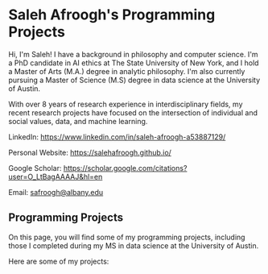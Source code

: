 
# Saleh Afroogh's Programming Projects
Hi, I'm Saleh! I have a background in philosophy and computer science. I'm a PhD candidate in AI ethics at The State University of New York, and I hold a Master of Arts (M.A.) degree in analytic philosophy. I'm also currently pursuing a Master of Science (M.S) degree in data science at the University of Austin.

With over 8 years of research experience in interdisciplinary fields, my recent research projects have focused on the intersection of individual and social values, data, and machine learning.

LinkedIn: https://www.linkedin.com/in/saleh-afroogh-a53887129/ 

Personal Website: https://salehafroogh.github.io/ 

Google Scholar: https://scholar.google.com/citations?user=O_LtBagAAAAJ&hl=en 

Email: safroogh@albany.edu


## Programming Projects
On this page, you will find some of my programming projects, including those I completed during my MS in data science at the University of Austin.

Here are some of my projects:

